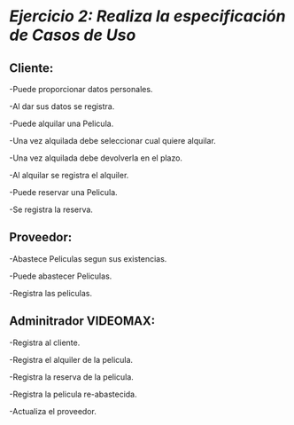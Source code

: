 # ___Ejercicio 2: Realiza la especificación de Casos de Uso___

## Cliente:
-Puede proporcionar datos personales.

-Al dar sus datos se registra.

-Puede alquilar una Pelicula.

-Una vez alquilada debe seleccionar cual quiere alquilar.

-Una vez alquilada debe devolverla en el plazo.

-Al alquilar se registra el alquiler.

-Puede reservar una Pelicula.

-Se registra la reserva.

## Proveedor:
-Abastece Peliculas segun sus existencias.

-Puede abastecer Peliculas.

-Registra las peliculas.

## Adminitrador VIDEOMAX:
-Registra al cliente.

-Registra el alquiler de la pelicula.

-Registra la reserva de la pelicula.

-Registra la pelicula re-abastecida.

-Actualiza el proveedor.


